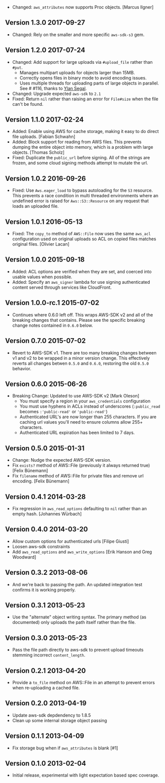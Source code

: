 * Changed: `aws_attributes` now supports Proc objects. [Marcus Ilgner]

## Version 1.3.0 2017-09-27

* Changed: Rely on the smaller and more specific `aws-sdk-s3` gem.

## Version 1.2.0 2017-07-24

* Changed: Add support for large uploads via `#upload_file` rather than `#put`.
    * Manages multipart uploads for objects larger than 15MB.
    * Correctly opens files in binary mode to avoid encoding issues.
    * Uses multiple threads for uploading parts of large objects in parallel.
  See # #116, thanks to [Ylan Segal](@ylansegal).
* Changed: Upgrade expected `aws-sdk` to `2.1`
* Fixed: Return `nil` rather than raising an error for `File#size` when the file
  can't be found.

## Version 1.1.0 2017-02-24

* Added: Enable using AWS for cache storage, making it easy to do direct file
  uploads. [Fabian Schwahn]
* Added: Block support for reading from AWS files. This prevents dumping the
  entire object into memory, which is a problem with large objects. [Thomas Scholz]
* Fixed: Duplicate the `public_url` before signing. All of the strings are
  frozen, and some cloud signing methods attempt to mutate the url.

## Version 1.0.2 2016-09-26

* Fixed: Use `Aws.eager_load` to bypass autoloading for the `S3` resource. This
  prevents a race condition in multi threaded environments where an undefined
  error is raised for `Aws::S3::Resource` on any request that loads an uploaded
  file.

## Version 1.0.1 2016-05-13

* Fixed: The `copy_to` method of `AWS::File` now uses the same `aws_acl`
  configuration used on original uploads so ACL on copied files matches original
  files. [Olivier Lacan]

## Version 1.0.0 2015-09-18

* Added: ACL options are verified when they are set, and coerced into usable
  values when possible.
* Added: Specify an `aws_signer` lambda for use signing authenticated content
  served through services like CloudFront.

## Version 1.0.0-rc.1 2015-07-02

* Continues where 0.6.0 left off. This wraps AWS-SDK v2 and all of the breaking
  changes that contains. Please see the specific breaking change notes contained
  in `0.6.0` below.

## Version 0.7.0 2015-07-02

* Revert to AWS-SDK v1. There are too many breaking changes between v1 and v2 to
  be wrapped in a minor version change. This effectively reverts all changes
  betwen `0.5.0` and `0.6.0`, restoring the old `0.5.0` behavior.

## Version 0.6.0 2015-06-26

* Breaking Change: Updated to use AWS-SDK v2 [Mark Oleson]
  * You must specify a region in your `aws_credentials` configuration
  * You must use hyphens in ACLs instead of underscores (`:public_read` becomes
    `:'public-read'` or `'public-read'`)
  * Authenticated URL's are now longer than 255 characters. If you are caching
    url values you'll need to ensure columns allow 255+ characters.
  * Authenticated URL expiration has been limited to 7 days.

## Version 0.5.0 2015-01-31

* Change: Nudge the expected AWS-SDK version.
* Fix `exists?` method of AWS::File (previously it always returned true)
  [Felix Bünemann]
* Fix `filename` method of AWS::File for private files and remove url encoding.
  [Felix Bünemann]

## Version 0.4.1 2014-03-28

* Fix regression in `aws_read_options` defaulting to `nil` rather than an empty
  hash. [Johannes Würbach]

## Version 0.4.0 2014-03-20

* Allow custom options for authenticated urls [Filipe Giusti]
* Loosen aws-sdk constraints
* Add `aws_read_options` and `aws_write_options` [Erik Hanson and Greg Woodward]

## Version 0.3.2 2013-08-06

* And we're back to passing the path. An updated integration test confirms it
  is working properly.

## Version 0.3.1 2013-05-23

* Use the "alternate" object writing syntax. The primary method (as documented)
  only uploads the path itself rather than the file.

## Version 0.3.0 2013-05-23

* Pass the file path directly to aws-sdk to prevent upload timeouts stemming
  incorrect `content_length`.

## Version 0.2.1 2013-04-20

* Provide a `to_file` method on AWS::File in an attempt to prevent errors when
  re-uploading a cached file.

## Version 0.2.0 2013-04-19

* Update aws-sdk depdendency to 1.8.5
* Clean up some internal storage object passing

## Version 0.1.1 2013-04-09

* Fix storage bug when if `aws_attributes` is blank [#1]

## Version 0.1.0 2013-02-04

* Initial release, experimental with light expectation based spec coverage.
